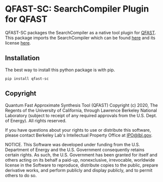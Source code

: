 # QFAST-SC: SearchCompiler Plugin for QFAST

QFAST-SC packages the SearchCompiler as a native tool plugin for [QFAST](https://github.com/edyounis/qfast). This package imports the SearchCompiler which can be found [here](https://github.com/WolfLink/search_compiler) and its license [here](https://https://github.com/WolfLink/search_compiler/blob/master/LICENSE).

## Installation

The best way to install this python package is with pip.

```
pip install qfast-sc
```

## Copyright

Quantum Fast Approximate Synthesis Tool (QFAST) Copyright (c) 2020,
The Regents of the University of California, through Lawrence Berkeley
National Laboratory (subject to receipt of any required approvals from
the U.S. Dept. of Energy). All rights reserved.

If you have questions about your rights to use or distribute this software,
please contact Berkeley Lab's Intellectual Property Office at IPO@lbl.gov.

NOTICE.  This Software was developed under funding from the U.S. Department
of Energy and the U.S. Government consequently retains certain rights.  As
such, the U.S. Government has been granted for itself and others acting on
its behalf a paid-up, nonexclusive, irrevocable, worldwide license in the
Software to reproduce, distribute copies to the public, prepare derivative
works, and perform publicly and display publicly, and to permit others to do so.

